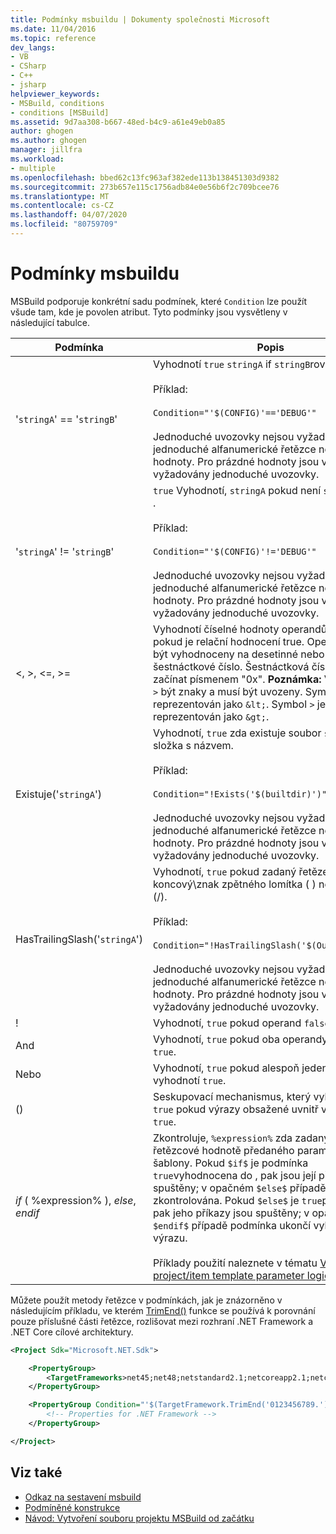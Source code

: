 ```yaml
---
title: Podmínky msbuildu | Dokumenty společnosti Microsoft
ms.date: 11/04/2016
ms.topic: reference
dev_langs:
- VB
- CSharp
- C++
- jsharp
helpviewer_keywords:
- MSBuild, conditions
- conditions [MSBuild]
ms.assetid: 9d7aa308-b667-48ed-b4c9-a61e49eb0a85
author: ghogen
ms.author: ghogen
manager: jillfra
ms.workload:
- multiple
ms.openlocfilehash: bbed62c13fc963af382ede113b138451303d9382
ms.sourcegitcommit: 273b657e115c1756adb84e0e56b6f2c709bcee76
ms.translationtype: MT
ms.contentlocale: cs-CZ
ms.lasthandoff: 04/07/2020
ms.locfileid: "80759709"
---
```

# <a name="msbuild-conditions"></a>Podmínky msbuildu

MSBuild podporuje konkrétní sadu podmínek, které `Condition` lze použít všude tam, kde je povolen atribut. Tyto podmínky jsou vysvětleny v následující tabulce.

|Podmínka|Popis|
|---------------|-----------------|
|'`stringA`' == '`stringB`'|Vyhodnotí `true` `stringA` if `stringB`rovná se .<br /><br /> Příklad:<br /><br /> `Condition="'$(CONFIG)'=='DEBUG'"`<br /><br /> Jednoduché uvozovky nejsou vyžadovány pro jednoduché alfanumerické řetězce nebo logické hodnoty. Pro prázdné hodnoty jsou však vyžadovány jednoduché uvozovky.|
|'`stringA`' != '`stringB`'|`true` Vyhodnotí, `stringA` pokud není `stringB`rovno .<br /><br /> Příklad:<br /><br /> `Condition="'$(CONFIG)'!='DEBUG'"`<br /><br /> Jednoduché uvozovky nejsou vyžadovány pro jednoduché alfanumerické řetězce nebo logické hodnoty. Pro prázdné hodnoty jsou však vyžadovány jednoduché uvozovky.|
|\<, >, \<=, >=|Vyhodnotí číselné hodnoty operandů. Vrátí, `true` pokud je relační hodnocení true. Operandy musí být vyhodnoceny na desetinné nebo šestnáctkové číslo. Šestnáctková čísla musí začínat písmenem "0x". **Poznámka:**  V XML musí `<` `>` být znaky a musí být uvozeny. Symbol `<` je reprezentován jako `&lt;`. Symbol `>` je reprezentován jako `&gt;`.|
|Existuje('`stringA`')|Vyhodnotí, `true` zda existuje soubor `stringA` nebo složka s názvem.<br /><br /> Příklad:<br /><br /> `Condition="!Exists('$(builtdir)')"`<br /><br /> Jednoduché uvozovky nejsou vyžadovány pro jednoduché alfanumerické řetězce nebo logické hodnoty. Pro prázdné hodnoty jsou však vyžadovány jednoduché uvozovky.|
|HasTrailingSlash('`stringA`')|Vyhodnotí, `true` pokud zadaný řetězec obsahuje koncový\\znak zpětného lomítka ( ) nebo lomítko (/).<br /><br /> Příklad:<br /><br /> `Condition="!HasTrailingSlash('$(OutputPath)')"`<br /><br /> Jednoduché uvozovky nejsou vyžadovány pro jednoduché alfanumerické řetězce nebo logické hodnoty. Pro prázdné hodnoty jsou však vyžadovány jednoduché uvozovky.|
|!|Vyhodnotí, `true` pokud operand `false`vyhodnotí .|
|And|Vyhodnotí, `true` pokud oba operandy vyhodnotit `true`.|
|Nebo|Vyhodnotí, `true` pokud alespoň jeden z operandů vyhodnotí `true`.|
|()|Seskupovací mechanismus, který vyhodnocuje, `true` pokud výrazy obsažené uvnitř vyhodnotit `true`.|
|$if$ ( %expression% ), $else$, $endif$|Zkontroluje, `%expression%` zda zadaný odpovídá řetězcové hodnotě předaného parametru vlastní šablony. Pokud `$if$` je podmínka `true`vyhodnocena do , pak jsou její příkazy spuštěny; v opačném `$else$` případě je podmínka zkontrolována. Pokud `$else$` je `true`podmínka , pak jeho příkazy jsou spuštěny; v opačném `$endif$` případě podmínka ukončí vyhodnocení výrazu.<br /><br /> Příklady použití naleznete v tématu [Visual Studio project/item template parameter logic](https://stackoverflow.com/questions/6709057/visual-studio-project-item-template-parameter-logic).|

Můžete použít metody řetězce v podmínkách, jak je znázorněno v následujícím příkladu, ve kterém [TrimEnd()](/dotnet/api/system.string.trimend) funkce se používá k porovnání pouze příslušné části řetězce, rozlišovat mezi rozhraní .NET Framework a .NET Core cílové architektury.

```xml
<Project Sdk="Microsoft.NET.Sdk">

    <PropertyGroup>
        <TargetFrameworks>net45;net48;netstandard2.1;netcoreapp2.1;netcoreapp3.1</TargetFrameworks>
    </PropertyGroup>

    <PropertyGroup Condition="'$(TargetFramework.TrimEnd('0123456789.'))' == 'net'">
        <!-- Properties for .NET Framework -->
    </PropertyGroup>

</Project>
```

## <a name="see-also"></a>Viz také

- [Odkaz na sestavení msbuild](../msbuild/msbuild-reference.md)
- [Podmíněné konstrukce](../msbuild/msbuild-conditional-constructs.md)
- [Návod: Vytvoření souboru projektu MSBuild od začátku](../msbuild/walkthrough-creating-an-msbuild-project-file-from-scratch.md)

